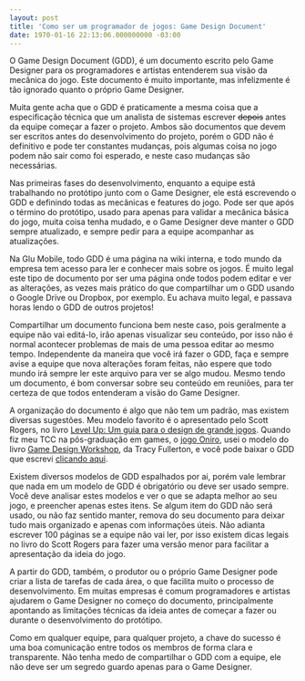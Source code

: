 ```yaml
---
layout: post
title: 'Como ser um programador de jogos: Game Design Document'
date: 1970-01-16 22:13:06.000000000 -03:00
---
```


O Game Design Document (GDD), é um documento escrito pelo Game Designer para os programadores e artistas entenderem sua visão da mecânica do jogo. Este documento é muito importante, mas infelizmente é tão ignorado quanto o próprio Game Designer.

Muita gente acha que o GDD é praticamente a mesma coisa que a especificação técnica que um analista de sistemas escrever <del>depois</del> antes da equipe começar a fazer o projeto. Ambos são documentos que devem ser escritos antes do desenvolvimento do projeto, porém o GDD não é definitivo e pode ter constantes mudanças, pois algumas coisa no jogo podem não sair como foi esperado, e neste caso mudanças são necessárias.

Nas primeiras fases do desenvolvimento, enquanto a equipe está trabalhando no protótipo junto com o Game Designer, ele está escrevendo o GDD e definindo todas as mecânicas e features do jogo. Pode ser que após o término do protótipo, usado para apenas para validar a mecânica básica do jogo, muita coisa tenha mudado, e o Game Designer deve manter o GDD sempre atualizado, e sempre pedir para a equipe acompanhar as atualizações.

Na Glu Mobile, todo GDD é uma página na wiki interna, e todo mundo da empresa tem acesso para ler e conhecer mais sobre os jogos. É muito legal este tipo de documento por ser uma página onde todos podem editar e ver as alterações, as vezes mais prático do que compartilhar um o GDD usando o Google Drive ou Dropbox, por exemplo. Eu achava muito legal, e passava horas lendo o GDD de outros projetos!

Compartilhar um documento funciona bem neste caso, pois geralmente a equipe não vai editá-lo, irão apenas visualizar seu conteúdo, por isso não é normal acontecer problemas de mais de uma pessoa editar ao mesmo tempo. Independente da maneira que você irá fazer o GDD, faça e sempre avise a equipe que nova alterações foram feitas, não espere que todo mundo irá sempre ler este arquivo para ver se algo mudou. Mesmo tendo um documento, é bom conversar sobre seu conteúdo em reuniões, para ter certeza de que todos entenderam a visão do Game Designer.

A organização do documento é algo que não tem um padrão, mas existem diversas sugestões. Meu modelo favorito é o apresentado pelo Scott Rogers, no livro [Level Up: Um guia para o design de grande jogos](http://gamedeveloper.com.br/blog/2013/05/16/level-up-game-design/ "Livro"). Quando fiz meu TCC na pós-graduação em games, o [jogo Oniro](http://gamedeveloper.com.br/blog/2010/12/29/fim-do-tcc-da-pos-graduacao-oniro/ "Oniro"), usei o modelo do livro [Game Design Workshop](http://www.amazon.com/Game-Design-Workshop-Playcentric-Innovative/dp/0240809742/ref=sr_1_1?ie=UTF8&qid=1386786435&sr=8-1&keywords=Game+Design+Workshop "Livro"), da Tracy Fullerton, e você pode baixar o GDD que escrevi [clicando aqui](http://gamedeveloper.com.br/cicanci/download/GDD_Oniro_BrunoCicanci.pdf "Oniro").

Existem diversos modelos de GDD espalhados por ai, porém vale lembrar que nada em um modelo de GDD é obrigatório ou deve ser usado sempre. Você deve analisar estes modelos e ver o que se adapta melhor ao seu jogo, e preencher apenas estes itens. Se algum item do GDD não será usado, ou não faz sentido manter, remova do seu documento para deixar tudo mais organizado e apenas com informações úteis. Não adianta escrever 100 páginas se a equipe não vai ler, por isso existem dicas legais no livro do Scott Rogers para fazer uma versão menor para facilitar a apresentação da ideia do jogo.

A partir do GDD, também, o produtor ou o próprio Game Designer pode criar a lista de tarefas de cada área, o que facilita muito o processo de desenvolvimento. Em muitas empresas é comum programadores e artistas ajudarem o Game Designer no começo do documento, principalmente apontando as limitações técnicas da ideia antes de começar a fazer ou durante o desenvolvimento do protótipo.

Como em qualquer equipe, para qualquer projeto, a chave do sucesso é uma boa comunicação entre todos os membros de forma clara e transparente. Não tenha medo de compartilhar o GDD com a equipe, ele não deve ser um segredo guardo apenas para o Game Designer.


